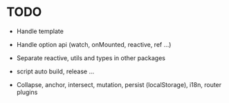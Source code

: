 # TODO

- Handle template

- Handle option api (watch, onMounted, reactive, ref ...)
- Separate reactive, utils and types in other packages
- script auto build, release ...

- Collapse, anchor, intersect, mutation, persist (localStorage), i18n, router plugins
